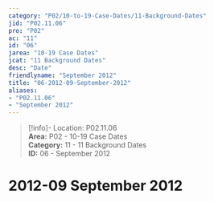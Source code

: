 ```yaml
---  
category: "P02/10-to-19-Case-Dates/11-Background-Dates"  
jid: "P02.11.06"  
pro: "P02"  
ac: "11"  
id: "06"  
jarea: "10-19 Case Dates"  
jcat: "11 Background Dates"  
desc: "Date"  
friendlyname: "September 2012"  
title: "06-2012-09-September-2012"  
aliases:   
- "P02.11.06"  
- "September 2012"  
---  
```

>[!info]- Location: P02.11.06  
>**Area:** P02 - 10-19 Case Dates  
>**Category:** 11 - 11 Background Dates  
>**ID:** 06 - September 2012  
  
# 2012-09 September 2012  
